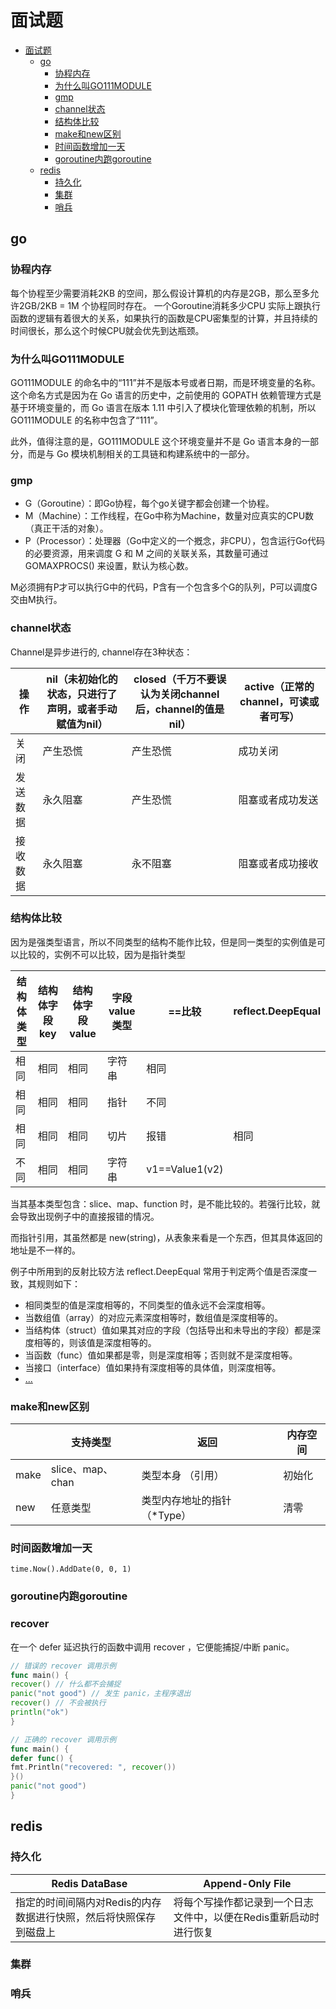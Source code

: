 # 面试题

<!-- TOC -->
* [面试题](#面试题)
  * [go](#go)
    * [协程内存](#协程内存)
    * [为什么叫GO111MODULE](#为什么叫go111module)
    * [gmp](#gmp)
    * [channel状态](#channel状态)
    * [结构体比较](#结构体比较)
    * [make和new区别](#make和new区别)
    * [时间函数增加一天](#时间函数增加一天)
    * [goroutine内跑goroutine](#goroutine内跑goroutine)
  * [redis](#redis)
    * [持久化](#持久化)
    * [集群](#集群)
    * [哨兵](#哨兵)
<!-- TOC -->

## go

### 协程内存

每个协程至少需要消耗2KB 的空间，那么假设计算机的内存是2GB，那么至多允许2GB/2KB = 1M 个协程同时存在。 一个Goroutine消耗多少CPU
实际上跟执行函数的逻辑有着很大的关系，如果执行的函数是CPU密集型的计算，并且持续的时间很长，那么这个时候CPU就会优先到达瓶颈。

### 为什么叫GO111MODULE

GO111MODULE 的命名中的“111”并不是版本号或者日期，而是环境变量的名称。这个命名方式是因为在 Go 语言的历史中，之前使用的
GOPATH 依赖管理方式是基于环境变量的，而 Go 语言在版本 1.11 中引入了模块化管理依赖的机制，所以 GO111MODULE 的名称中包含了“111”。

此外，值得注意的是，GO111MODULE 这个环境变量并不是 Go 语言本身的一部分，而是与 Go 模块机制相关的工具链和构建系统中的一部分。

### gmp

* G（Goroutine）：即Go协程，每个go关键字都会创建一个协程。
* M（Machine）：工作线程，在Go中称为Machine，数量对应真实的CPU数（真正干活的对象）。
* P（Processor）：处理器（Go中定义的一个摡念，非CPU），包含运行Go代码的必要资源，用来调度 G 和 M 之间的关联关系，其数量可通过
  GOMAXPROCS() 来设置，默认为核心数。

M必须拥有P才可以执行G中的代码，P含有一个包含多个G的队列，P可以调度G交由M执行。

### channel状态

Channel是异步进行的, channel存在3种状态：

| 操作   | nil（未初始化的状态，只进行了声明，或者手动赋值为nil） | closed（千万不要误认为关闭channel后，channel的值是nil） | active（正常的channel，可读或者可写） |
|------|--------------------------------|-----------------------------------------|---------------------------|
| 关闭   | 	产生恐慌                          | 	产生恐慌                                   | 	成功关闭                     |
| 发送数据 | 	永久阻塞                          | 	产生恐慌                                   | 	阻塞或者成功发送                 |
| 接收数据 | 	永久阻塞                          | 	永不阻塞                                   | 	阻塞或者成功接收                 |

### 结构体比较

因为是强类型语言，所以不同类型的结构不能作比较，但是同一类型的实例值是可以比较的，实例不可以比较，因为是指针类型

| 结构体类型 | 结构体字段key | 结构体字段value | 字段value类型 | ==比较           | reflect.DeepEqual |
|-------|----------|------------|-----------|----------------|-------------------|
| 相同    | 相同       | 相同         | 字符串       | 相同             |                   |
| 相同    | 相同       | 相同         | 指针        | 不同             |                   |
| 相同    | 相同       | 相同         | 切片        | 报错             | 相同                |
| 不同    | 相同       | 相同         | 字符串       | v1==Value1(v2) |                   |

当其基本类型包含：slice、map、function 时，是不能比较的。若强行比较，就会导致出现例子中的直接报错的情况。

而指针引用，其虽然都是 new(string)，从表象来看是一个东西，但其具体返回的地址是不一样的。

例子中所用到的反射比较方法 reflect.DeepEqual 常用于判定两个值是否深度一致，其规则如下：

* 相同类型的值是深度相等的，不同类型的值永远不会深度相等。
* 当数组值（array）的对应元素深度相等时，数组值是深度相等的。
* 当结构体（struct）值如果其对应的字段（包括导出和未导出的字段）都是深度相等的，则该值是深度相等的。
* 当函数（func）值如果都是零，则是深度相等；否则就不是深度相等。
* 当接口（interface）值如果持有深度相等的具体值，则深度相等。
* [...](http://golang.org/pkg/reflect/#DeepEqual)

### make和new区别

|      | 支持类型           | 返回               | 内存空间 |
|------|----------------|------------------|------|
| make | slice、map、chan | 类型本身 （引用）        | 初始化  |
| new  | 任意类型           | 类型内存地址的指针（*Type） | 清零   |

### 时间函数增加一天

`time.Now().AddDate(0, 0, 1)`

### goroutine内跑goroutine
### recover
在一个 defer 延迟执行的函数中调用 recover ，它便能捕捉/中断 panic。
```go
// 错误的 recover 调用示例
func main() {
recover() // 什么都不会捕捉
panic("not good") // 发生 panic，主程序退出
recover() // 不会被执行
println("ok")
}

// 正确的 recover 调用示例
func main() {
defer func() {
fmt.Println("recovered: ", recover())
}()
panic("not good")
}
```
## redis

### 持久化

| Redis DataBase                      | Append-Only File                    |
|-------------------------------------|-------------------------------------|
| 指定的时间间隔内对Redis的内存数据进行快照，然后将快照保存到磁盘上 | 将每个写操作都记录到一个日志文件中，以便在Redis重新启动时进行恢复 |

### 集群

### 哨兵




